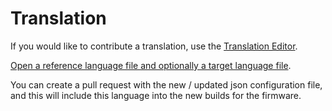 # Translation
If you would like to contribute a translation, use the [Translation Editor](http://htmlpreview.github.io/?https://github.com/Ralim/ts100/blob/master/Translation%20Editor/TranslationEditor.html).

[Open a reference language file and optionally a target language file](https://github.com/Ralim/ts100/tree/master/Translation%20Editor).

You can create a pull request with the new / updated json configuration file, and this will include this language into the new builds for the firmware.

